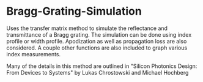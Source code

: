# Bragg-Grating-Simulation
Uses the transfer matrix method to simulate the reflectance and transmittance of a Bragg grating. The simulation can be done using index profile or width profile. Apodization as well as propagation loss are also considered. A couple other functions are also included to graph various index measurements. 

Many of the details in this method are outlined in "Silicon Photonics Design: From Devices to Systems" by Lukas Chrostowski and Michael Hochberg
